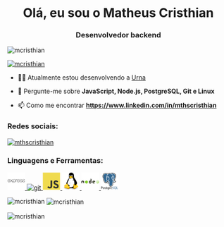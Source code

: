 <h1 align="center">Olá, eu sou o Matheus Cristhian</h1>
<h3 align="center">Desenvolvedor backend</h3>

<p align="left"> <img src="https://komarev.com/ghpvc/?username=mcristhian&label=Profile%20views&color=0e75b6&style=flat" alt="mcristhian" /> </p>

<p align="left"> <a href="https://github.com/ryo-ma/github-profile-trophy"><img src="https://github-profile-trophy.vercel.app/?username=mcristhian" alt="mcristhian" /></a> </p>

- 👨‍💻 Atualmente estou desenvolvendo a [Urna](https://github.com/mcristhian/urna)

- 💬 Pergunte-me sobre **JavaScript, Node.js, PostgreSQL, Git e Linux**

- 📫 Como me encontrar **https://www.linkedin.com/in/mthscristhian**

<h3 align="left">Redes sociais:</h3>
<p align="left">
<a href="https://linkedin.com/in/mthscristhian" target="blank"><img align="center" src="https://raw.githubusercontent.com/rahuldkjain/github-profile-readme-generator/master/src/images/icons/Social/linked-in-alt.svg" alt="mthscristhian" height="30" width="40" /></a>
</p>

<h3 align="left">Linguagens e Ferramentas:</h3>
<p align="left"> <a href="https://expressjs.com" target="_blank" rel="noreferrer"> <img src="https://raw.githubusercontent.com/devicons/devicon/master/icons/express/express-original-wordmark.svg" alt="express" width="40" height="40"/> </a> <a href="https://git-scm.com/" target="_blank" rel="noreferrer"> <img src="https://www.vectorlogo.zone/logos/git-scm/git-scm-icon.svg" alt="git" width="40" height="40"/> </a> <a href="https://developer.mozilla.org/en-US/docs/Web/JavaScript" target="_blank" rel="noreferrer"> <img src="https://raw.githubusercontent.com/devicons/devicon/master/icons/javascript/javascript-original.svg" alt="javascript" width="40" height="40"/> </a> <a href="https://www.linux.org/" target="_blank" rel="noreferrer"> <img src="https://raw.githubusercontent.com/devicons/devicon/master/icons/linux/linux-original.svg" alt="linux" width="40" height="40"/> </a> <a href="https://nodejs.org" target="_blank" rel="noreferrer"> <img src="https://raw.githubusercontent.com/devicons/devicon/master/icons/nodejs/nodejs-original-wordmark.svg" alt="nodejs" width="40" height="40"/> </a> <a href="https://www.postgresql.org" target="_blank" rel="noreferrer"> <img src="https://raw.githubusercontent.com/devicons/devicon/master/icons/postgresql/postgresql-original-wordmark.svg" alt="postgresql" width="40" height="40"/> </a> </p>

<p><img align="left" src="https://github-readme-stats.vercel.app/api/top-langs?username=mcristhian&show_icons=true&locale=en&layout=compact" alt="mcristhian" /></p>

<p>&nbsp;<img align="center" src="https://github-readme-stats.vercel.app/api?username=mcristhian&show_icons=true&locale=en" alt="mcristhian" /></p>

<p><img align="center" src="https://github-readme-streak-stats.herokuapp.com/?user=mcristhian&" alt="mcristhian" /></p>

